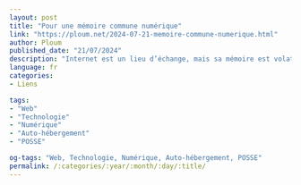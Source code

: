 ```yaml
---
layout: post
title: "Pour une mémoire commune numérique"
link: "https://ploum.net/2024-07-21-memoire-commune-numerique.html"
author: Ploum
published_date: "21/07/2024"
description: "Internet est un lieu d’échange, mais sa mémoire est volatile. Nous avons tous connu des sites qui disparaissent, des ressources qui deviennent inaccessibles. Personnellement, j’ai perdu tous mes sites web avant ce blog. J’ai perdu tout ce que j’ai posté sur les réseaux sociaux, particulièrement Google+ où j’étais très actif. Cela m’a servi de leçon. La simplification à outrance de ce blog est une manière pour moi de le pérenniser."
language: fr
categories:
- Liens

tags:
- "Web"
- "Technologie"
- "Numérique"
- "Auto-hébergement"
- "POSSE"

og-tags: "Web, Technologie, Numérique, Auto-hébergement, POSSE"
permalink: /:categories/:year/:month/:day/:title/
---
```

